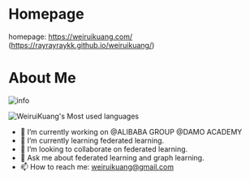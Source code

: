 # Homepage
homepage: https://weiruikuang.com/ (https://rayrayraykk.github.io/weiruikuang/)

# About Me
![info](https://github-readme-stats.vercel.app/api?username=rayrayraykk&show_icons=true&theme=radical&count_private=true)

![WeiruiKuang's Most used languages](https://github-readme-stats.vercel.app/api/top-langs?username=rayrayraykk&show_icons=true&count_private=true&theme=gotham&layout=compact)


- 🔭 I’m currently working on @ALIBABA GROUP @DAMO ACADEMY
- 🌱 I’m currently learning federated learning.
- 👯 I’m looking to collaborate on federated learning.
- 💬 Ask me about federated learning and graph learning.
- 📫 How to reach me: weiruikuang@gmail.com
